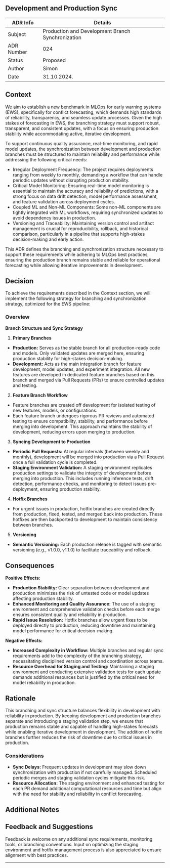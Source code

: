 
## Development and Production Sync


| ADR Info            | Details           |
|---------------------|-------------------|
| Subject             | Production and Development Branch Synchronization  |
| ADR Number          | 024   |
| Status              | Proposed   |
| Author              | Simon  |
| Date                | 31.10.2024.    |

## Context

We aim to establish a new benchmark in MLOps for early warning systems (EWS), specifically for conflict forecasting, which demands high standards of reliability, transparency, and seamless update processes. Given the high stakes of forecasting in EWS, the branching strategy must support robust, transparent, and consistent updates, with a focus on ensuring production stability while accommodating active, iterative development.

To support continuous quality assurance, real-time monitoring, and rapid model updates, the synchronization between development and production branches must be structured to maintain reliability and performance while addressing the following critical needs:
- Irregular Deployment Frequency: The project requires deployments ranging from weekly to monthly, demanding a workflow that can handle periodic updates without disrupting production stability.
- Critical Model Monitoring: Ensuring real-time model monitoring is essential to maintain the accuracy and reliability of predictions, with a strong focus on data drift detection, model performance assessment, and feature validation across deployment cycles.
- Coupled ML and Non-ML Components: Some non-ML components are tightly integrated with ML workflows, requiring synchronized updates to avoid dependency issues in production.
- Versioning and Traceability: Maintaining version control and artifact management is crucial for reproducibility, rollback, and historical comparison, particularly in a pipeline that supports high-stakes decision-making and early action.

This ADR defines the branching and synchronization structure necessary to support these requirements while adhering to MLOps best practices, ensuring the production branch remains stable and reliable for operational forecasting while allowing iterative improvements in development.

## Decision

To achieve the requirements described in the Context section, we will implement the following strategy for branching and synchronization strategy, optimized for the EWS pipeline:

### Overview

**Branch Structure and Sync Strategy**

1. **Primary Branches**
- **Production:** Serves as the stable branch for all production-ready code and models. Only validated updates are merged here, ensuring production stability for high-stakes decision-making.
- **Development:** Acts as the main integration branch for feature development, model updates, and experiment integration. All new features are developed in dedicated feature branches based on this branch and merged via Pull Requests (PRs) to ensure controlled updates and testing.

2. **Feature Branch Workflow**
- Feature branches are created off development for isolated testing of new features, models, or configurations.
- Each feature branch undergoes rigorous PR reviews and automated testing to ensure compatibility, stability, and performance before merging into development. This approach maintains the stability of development, reducing errors upon merging to production.

3. **Syncing Development to Production**
- **Periodic Pull Requests:** At regular intervals (between weekly and monthly), development will be merged into production via a Pull Request once a full validation cycle is completed.
- **Staging Environment Validation:** A staging environment replicates production settings to validate the integrity of development before merging into production. This includes running inference tests, drift detection, performance checks, and monitoring to detect issues pre-deployment, ensuring production stability.

4. **Hotfix Branches**
- For urgent issues in production, hotfix branches are created directly from production, fixed, tested, and merged back into production. These hotfixes are then backported to development to maintain consistency between branches.

5. **Versioning**
- **Semantic Versioning:** Each production release is tagged with semantic versioning (e.g., v1.0.0, v1.1.0) to facilitate traceability and rollback.

## Consequences

**Positive Effects:**
- **Production Stability:** Clear separation between development and production minimizes the risk of untested code or model updates affecting production stability.
- **Enhanced Monitoring and Quality Assurance:** The use of a staging environment and comprehensive validation checks before each merge ensures consistent quality and reliability in production.
- **Rapid Issue Resolution:** Hotfix branches allow urgent fixes to be deployed directly to production, reducing downtime and maintaining model performance for critical decision-making.

**Negative Effects:**
- **Increased Complexity in Workflow:** Multiple branches and regular sync requirements add to the complexity of the branching strategy, necessitating disciplined version control and coordination across teams.
- **Resource Overhead for Staging and Testing:** Maintaining a staging environment and conducting extensive validation tests for each update demands additional resources but is justified by the critical need for model reliability in production.


## Rationale
This branching and sync structure balances flexibility in development with reliability in production. By keeping development and production branches separate and introducing a staging validation step, we ensure that production remains stable and capable of handling high-stakes forecasts while enabling iterative development in development. The addition of hotfix branches further reduces the risk of downtime due to critical issues in production.

### Considerations
- **Sync Delays:** Frequent updates in development may slow down synchronization with production if not carefully managed. Scheduled periodic merges and staging validation cycles mitigate this risk.
- **Resource Allocation:** The staging environment and enhanced testing for each PR demand additional computational resources and time but align with the need for stability and reliability in conflict forecasting.

## Additional Notes


## Feedback and Suggestions
Feedback is welcome on any additional sync requirements, monitoring tools, or branching conventions. Input on optimizing the staging environment and hotfix management process is also appreciated to ensure alignment with best practices.

---


